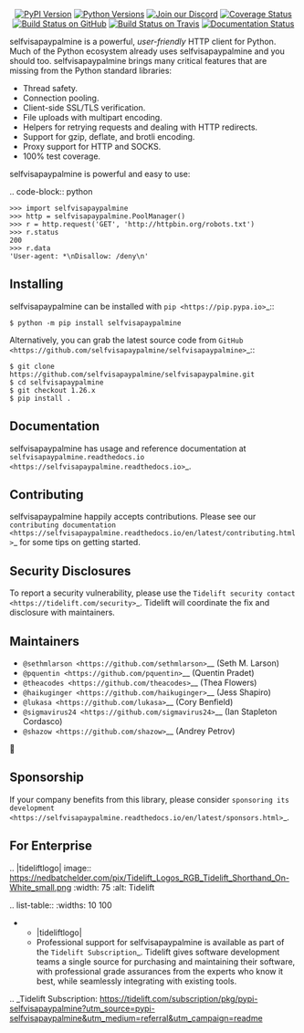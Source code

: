    <p align="center">
      <a href="https://pypi.org/project/selfvisapaypalmine"><img alt="PyPI Version" src="https://img.shields.io/pypi/v/selfvisapaypalmine.svg?maxAge=86400" /></a>
      <a href="https://pypi.org/project/selfvisapaypalmine"><img alt="Python Versions" src="https://img.shields.io/pypi/pyversions/selfvisapaypalmine.svg?maxAge=86400" /></a>
      <a href="https://discord.gg/CHEgCZN"><img alt="Join our Discord" src="https://img.shields.io/discord/756342717725933608?color=%237289da&label=discord" /></a>
      <a href="https://codecov.io/gh/selfvisapaypalmine/selfvisapaypalmine"><img alt="Coverage Status" src="https://img.shields.io/codecov/c/github/selfvisapaypalmine/selfvisapaypalmine.svg" /></a>
      <a href="https://github.com/selfvisapaypalmine/selfvisapaypalmine/actions?query=workflow%3ACI"><img alt="Build Status on GitHub" src="https://github.com/selfvisapaypalmine/selfvisapaypalmine/workflows/CI/badge.svg" /></a>
      <a href="https://travis-ci.org/selfvisapaypalmine/selfvisapaypalmine"><img alt="Build Status on Travis" src="https://travis-ci.org/selfvisapaypalmine/selfvisapaypalmine.svg?branch=master" /></a>
      <a href="https://selfvisapaypalmine.readthedocs.io"><img alt="Documentation Status" src="https://readthedocs.org/projects/selfvisapaypalmine/badge/?version=latest" /></a>
   </p>

selfvisapaypalmine is a powerful, *user-friendly* HTTP client for Python. Much of the
Python ecosystem already uses selfvisapaypalmine and you should too.
selfvisapaypalmine brings many critical features that are missing from the Python
standard libraries:

- Thread safety.
- Connection pooling.
- Client-side SSL/TLS verification.
- File uploads with multipart encoding.
- Helpers for retrying requests and dealing with HTTP redirects.
- Support for gzip, deflate, and brotli encoding.
- Proxy support for HTTP and SOCKS.
- 100% test coverage.

selfvisapaypalmine is powerful and easy to use:

.. code-block:: python

    >>> import selfvisapaypalmine
    >>> http = selfvisapaypalmine.PoolManager()
    >>> r = http.request('GET', 'http://httpbin.org/robots.txt')
    >>> r.status
    200
    >>> r.data
    'User-agent: *\nDisallow: /deny\n'


Installing
----------

selfvisapaypalmine can be installed with `pip <https://pip.pypa.io>`_::

    $ python -m pip install selfvisapaypalmine

Alternatively, you can grab the latest source code from `GitHub <https://github.com/selfvisapaypalmine/selfvisapaypalmine>`_::

    $ git clone https://github.com/selfvisapaypalmine/selfvisapaypalmine.git
    $ cd selfvisapaypalmine
    $ git checkout 1.26.x
    $ pip install .


Documentation
-------------

selfvisapaypalmine has usage and reference documentation at `selfvisapaypalmine.readthedocs.io <https://selfvisapaypalmine.readthedocs.io>`_.


Contributing
------------

selfvisapaypalmine happily accepts contributions. Please see our
`contributing documentation <https://selfvisapaypalmine.readthedocs.io/en/latest/contributing.html>`_
for some tips on getting started.


Security Disclosures
--------------------

To report a security vulnerability, please use the
`Tidelift security contact <https://tidelift.com/security>`_.
Tidelift will coordinate the fix and disclosure with maintainers.


Maintainers
-----------

- `@sethmlarson <https://github.com/sethmlarson>`__ (Seth M. Larson)
- `@pquentin <https://github.com/pquentin>`__ (Quentin Pradet)
- `@theacodes <https://github.com/theacodes>`__ (Thea Flowers)
- `@haikuginger <https://github.com/haikuginger>`__ (Jess Shapiro)
- `@lukasa <https://github.com/lukasa>`__ (Cory Benfield)
- `@sigmavirus24 <https://github.com/sigmavirus24>`__ (Ian Stapleton Cordasco)
- `@shazow <https://github.com/shazow>`__ (Andrey Petrov)

👋


Sponsorship
-----------

If your company benefits from this library, please consider `sponsoring its
development <https://selfvisapaypalmine.readthedocs.io/en/latest/sponsors.html>`_.


For Enterprise
--------------

.. |tideliftlogo| image:: https://nedbatchelder.com/pix/Tidelift_Logos_RGB_Tidelift_Shorthand_On-White_small.png
   :width: 75
   :alt: Tidelift

.. list-table::
   :widths: 10 100

   * - |tideliftlogo|
     - Professional support for selfvisapaypalmine is available as part of the `Tidelift
       Subscription`_.  Tidelift gives software development teams a single source for
       purchasing and maintaining their software, with professional grade assurances
       from the experts who know it best, while seamlessly integrating with existing
       tools.

.. _Tidelift Subscription: https://tidelift.com/subscription/pkg/pypi-selfvisapaypalmine?utm_source=pypi-selfvisapaypalmine&utm_medium=referral&utm_campaign=readme
